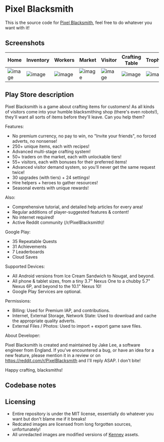 # Pixel Blacksmith

This is the source code for [Pixel Blacksmith](https://play.google.com/store/apps/details?id=uk.co.jakelee.blacksmith), feel free to do whatever you want with it!

## Screenshots

| Home | Inventory | Workers | Market | Visitor | Crafting Table | Trophies |
| -- | -- | -- | -- | -- | -- | -- |
| ![image](https://user-images.githubusercontent.com/12380876/157330400-723aaf96-9abf-4210-958f-bc29b8548f96.png) | ![image](https://user-images.githubusercontent.com/12380876/157330425-a7b793ed-afb9-483d-81cb-bac14e8f668e.png) | ![image](https://user-images.githubusercontent.com/12380876/157330456-70c53943-60cb-4fde-9011-ced2692a8b69.png) | ![image](https://user-images.githubusercontent.com/12380876/157330517-8ff445d8-5162-42de-b18a-eda7ac2a2459.png) | ![image](https://user-images.githubusercontent.com/12380876/157330531-65be1ca3-4e8a-410e-a12a-4808095ef9f7.png) | ![image](https://user-images.githubusercontent.com/12380876/157330555-1a6814d9-b3dc-4cd0-9fe6-e17adcbbe2d2.png) | ![image](https://user-images.githubusercontent.com/12380876/157330570-165eadf6-04f5-432d-a4ca-9a98f60cfd82.png) |

## Play Store description

Pixel Blacksmith is a game about crafting items for customers! As all kinds of visitors come into your humble blacksmithing shop (there's even robots!), they'll want all sorts of items before they'll leave. Can you help them?

Features:

* No premium currency, no pay to win, no "Invite your friends", no forced adverts, no nonsense!
* 250+ unique items, each with recipes!
* Advanced multi-stage crafting system!
* 50+ traders on the market, each with unlockable tiers!
* 55+ visitors, each with bonuses for their preferred items!
* Advanced visitor demand system, so you'll never get the same request twice!
* 30 upgrades (with tiers) + 24 settings!
* Hire helpers + heroes to gather resources!
* Seasonal events with unique rewards!

Also:

* Comprehensive tutorial, and detailed help articles for every area!
* Regular additions of player-suggested features & content!
* No internet required!
* Active Reddit community (/r/PixelBlacksmith)!

Google Play:

* 35 Repeatable Quests
* 31 Achievements
* 7 Leaderboards
* Cloud Saves

Supported Devices:

* All Android versions from Ice Cream Sandwich to Nougat, and beyond.
* All phone & tablet sizes, from a tiny 3.7" Nexus One to a chubby 5.7" Nexus 6P, and beyond to the 10.1" Nexus 10!
* Google Play Services are optional.

Permissions:

* Billing: Used for Premium IAP, and contributions.
* Internet, External Storage, Network State: Used to download and cache the appropriate quality adverts.
* External Files / Photos: Used to import + export game save files.

About Developer:

Pixel Blacksmith is created and maintained by Jake Lee, a software engineer from England. If you've encountered a bug, or have an idea for a new feature, please mention it in a review or on https://reddit.com/r/PixelBlacksmith and I'll reply ASAP. I don't bite!

Happy crafting, blacksmiths!

## Codebase notes

## Licensing
* Entire repository is under the MIT license, essentially do whatever you want but don't blame me if it breaks!
* Redcated images are licensed from long forgotten sources, unfortunately!
* All unredacted images are modified versions of [Kenney](https://www.kenney.nl/assets?s=city) assets.

